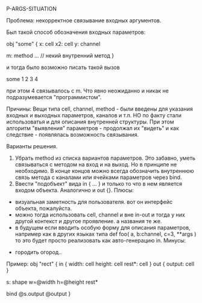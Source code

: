 P-ARGS-SITUATION

Проблема: некорректное связывание входных аргументов.

Был такой способ обозначения входных параметров:

obj "some" {
  x: cell
  x2: cell
  y: channel

  m: method ... // некий внутренний метод
}

и тогда было возможно писать такой вызов

some 1 2 3 4

при этом 4 связывалось с m. Что явно неожиданно и никак не подразумевается "программистом".

Причины:
Вещи типа cell, channel, method - были введены для указания входных и выходных параметров, каналов и т.п.
НО по факту стали использоватья и для описания внутренней структуры.
При этом алгоритм "выявления" параметров - продолжал их "видеть" и как следствие - появлялась возможность связывания.

Варианты решения.
1. Убрать method из списка вариантов параметров. Это забавно, уметь связываться с методом на вход и на выход.
Но в принципе не необходимо. В конце концов можно всегда обозначить внутреннюю связь метода с каналами или ячейками параметров через bind.
2. Ввести "подобъект" вида in { ... } и только то что в нем является входом объекта. Аналогично и out {}.
Плюсы: 
+ визуальная заметность для пользователя. вот он интерфейс объекта, пожалуйста.
+ можно тогда использовать cell, channel и вне in-out и тогда у них другой контекст и другое проявление. а названия те же.
+ в будущем если вводить особую форму для описания параметров, например как в других языках типа def foo( a, b:channel, c=3, **args )
то это будет просто реализовать как авто-генерацию in.
Минусы:
- городить огород..

Пример:
obj "rect" {
  in {
    width: cell
    height: cell
    rest*: cell
  }
  out {
    output: cell
  }

  s: shape w=@width h=@height rest*
  
  bind @s.output @output
}
